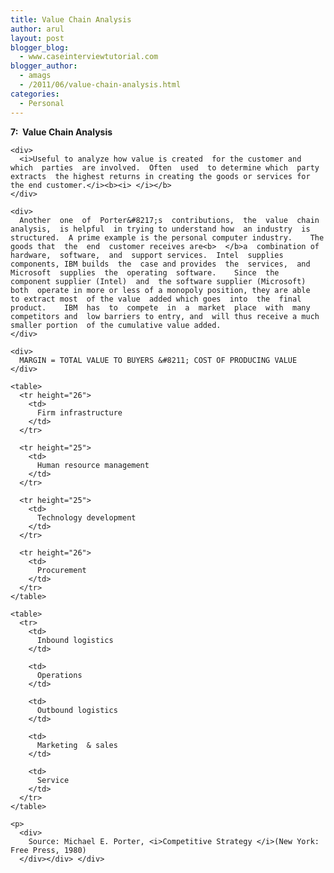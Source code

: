 ```yaml
---
title: Value Chain Analysis
author: arul
layout: post
blogger_blog:
  - www.caseinterviewtutorial.com
blogger_author:
  - amags
  - /2011/06/value-chain-analysis.html
categories:
  - Personal
---
```

<div>
  <div>
    <div>
      <b>7:  Value Chain Analysis</b>
    </div>
    
    <div>
      <i>Useful to analyze how value is created  for the customer and  which  parties  are involved.  Often  used  to determine which  party extracts  the highest returns in creating the goods or services for the end customer.</i><b><i> </i></b>
    </div>
    
    <div>
      Another  one  of  Porter&#8217;s  contributions,  the  value  chain  analysis,  is helpful  in trying to understand how  an industry  is structured.  A prime example is the personal computer industry.    The goods that  the  end  customer receives are<b>  </b>a  combination of hardware,  software,  and  support services.  Intel  supplies components, IBM builds  the  case and provides  the  services,  and  Microsoft  supplies  the  operating  software.    Since  the  component supplier (Intel)  and  the software supplier (Microsoft)  both  operate in more or less of a monopoly position, they are able  to extract most  of the value  added which goes  into  the  final  product.    IBM  has  to  compete  in  a  market  place  with  many competitors and  low barriers to entry, and  will thus receive a much  smaller portion  of the cumulative value added.
    </div>
    
    <div>
      MARGIN = TOTAL VALUE TO BUYERS &#8211; COST OF PRODUCING VALUE
    </div>
    
    <table>
      <tr height="26">
        <td>
          Firm infrastructure
        </td>
      </tr>
      
      <tr height="25">
        <td>
          Human resource management
        </td>
      </tr>
      
      <tr height="25">
        <td>
          Technology development
        </td>
      </tr>
      
      <tr height="26">
        <td>
          Procurement
        </td>
      </tr>
    </table>
    
    <table>
      <tr>
        <td>
          Inbound logistics
        </td>
        
        <td>
          Operations
        </td>
        
        <td>
          Outbound logistics
        </td>
        
        <td>
          Marketing  & sales
        </td>
        
        <td>
          Service
        </td>
      </tr>
    </table>
    
    <p>
      <div>
        Source: Michael E. Porter, <i>Competitive Strategy </i>(New York: Free Press, 1980)
      </div></div> </div>
